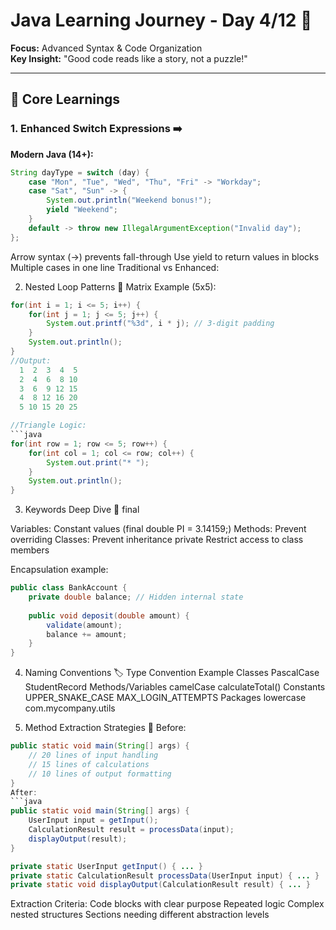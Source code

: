 # Java Learning Journey - Day 4/12 🧩

**Focus:** Advanced Syntax & Code Organization  
**Key Insight:** "Good code reads like a story, not a puzzle!"  

---

## 🔑 Core Learnings

### 1. Enhanced Switch Expressions ➡️
**Modern Java (14+):**  
```java
String dayType = switch (day) {
    case "Mon", "Tue", "Wed", "Thu", "Fri" -> "Workday";
    case "Sat", "Sun" -> {
        System.out.println("Weekend bonus!");
        yield "Weekend";
    }
    default -> throw new IllegalArgumentException("Invalid day");
};
```

Arrow syntax (->) prevents fall-through
Use yield to return values in blocks
Multiple cases in one line
Traditional vs Enhanced:

2. Nested Loop Patterns 🔄
Matrix Example (5x5):

```java
for(int i = 1; i <= 5; i++) {
    for(int j = 1; j <= 5; j++) {
        System.out.printf("%3d", i * j); // 3-digit padding
    }
    System.out.println();
}
//Output:
  1  2  3  4  5
  2  4  6  8 10
  3  6  9 12 15
  4  8 12 16 20
  5 10 15 20 25

//Triangle Logic:
```java
for(int row = 1; row <= 5; row++) {
    for(int col = 1; col <= row; col++) {
        System.out.print("* ");
    }
    System.out.println();
}
```

3. Keywords Deep Dive 🔐
final

Variables: Constant values (final double PI = 3.14159;)
Methods: Prevent overriding
Classes: Prevent inheritance
private Restrict access to class members

Encapsulation example:
```java
public class BankAccount {
    private double balance; // Hidden internal state
    
    public void deposit(double amount) { 
        validate(amount);
        balance += amount;
    }
}

```
4. Naming Conventions 🏷️
Type	Convention	Example
Classes	PascalCase	StudentRecord
Methods/Variables	camelCase	calculateTotal()
Constants	UPPER_SNAKE_CASE	MAX_LOGIN_ATTEMPTS
Packages	lowercase	com.mycompany.utils

5. Method Extraction Strategies 🧰
Before:
```java
public static void main(String[] args) {
    // 20 lines of input handling
    // 15 lines of calculations
    // 10 lines of output formatting
}
After:
```java
public static void main(String[] args) {
    UserInput input = getInput();
    CalculationResult result = processData(input);
    displayOutput(result);
}

private static UserInput getInput() { ... }
private static CalculationResult processData(UserInput input) { ... }
private static void displayOutput(CalculationResult result) { ... }
```
Extraction Criteria:
Code blocks with clear purpose
Repeated logic
Complex nested structures
Sections needing different abstraction levels

